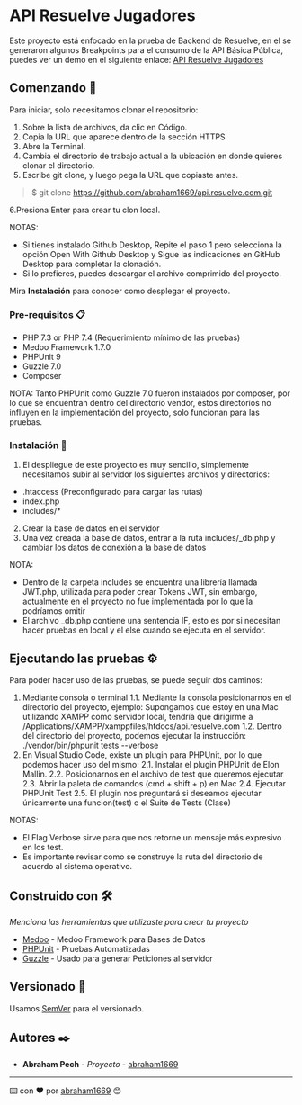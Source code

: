 # API Resuelve Jugadores

Este proyecto está enfocado en la prueba de Backend de Resuelve, en el se generaron algunos Breakpoints para el consumo de la API Básica Pública, puedes ver un demo en el siguiente enlace: [API Resuelve Jugadores](https://api.chalaneros.com/)

## Comenzando 🚀

Para iniciar, solo necesitamos clonar el repositorio:

1. Sobre la lista de archivos, da clic en Código.
2. Copia la URL que aparece dentro de la sección HTTPS
3. Abre la Terminal.
4. Cambia el directorio de trabajo actual a la ubicación en donde quieres clonar el directorio.
5. Escribe git clone, y luego pega la URL que copiaste antes.

> $ git clone https://github.com/abraham1669/api.resuelve.com.git

6.Presiona Enter para crear tu clon local.

NOTAS:

- Si tienes instalado Github Desktop, Repite el paso 1 pero selecciona la opción Open With Github Desktop y Sigue las indicaciones en GitHub Desktop para completar la clonación.
- Si lo prefieres, puedes descargar el archivo comprimido del proyecto.

Mira **Instalación** para conocer como desplegar el proyecto.

### Pre-requisitos 📋

- PHP 7.3 or PHP 7.4 (Requerimiento mínimo de las pruebas)
- Medoo Framework 1.7.0
- PHPUnit 9
- Guzzle 7.0
- Composer

NOTA: Tanto PHPUnit como Guzzle 7.0 fueron instalados por composer, por lo que se encuentran dentro del directorio vendor, estos directorios no influyen en la implementación del proyecto, solo funcionan para las pruebas.

### Instalación 🔧

1. El despliegue de este proyecto es muy sencillo, simplemente necesitamos subir al servidor los siguientes archivos y directorios:

- .htaccess (Preconfigurado para cargar las rutas)
- index.php
- includes/\*

2. Crear la base de datos en el servidor
3. Una vez creada la base de datos, entrar a la ruta includes/\_db.php y cambiar los datos de conexión a la base de datos

NOTA:

- Dentro de la carpeta includes se encuentra una librería llamada JWT.php, utilizada para poder crear Tokens JWT, sin embargo, actualmente en el proyecto no fue implementada por lo que la podríamos omitir
- El archivo \_db.php contiene una sentencia IF, esto es por si necesitan hacer pruebas en local y el else cuando se ejecuta en el servidor.

## Ejecutando las pruebas ⚙️

Para poder hacer uso de las pruebas, se puede seguir dos caminos:

1. Mediante consola o terminal
   1.1. Mediante la consola posicionarnos en el directorio del proyecto, ejemplo:
   Supongamos que estoy en una Mac utilizando XAMPP como servidor local, tendría que dirigirme a /Applications/XAMPP/xamppfiles/htdocs/api.resuelve.com
   1.2. Dentro del directorio del proyecto, podemos ejecutar la instrucción: ./vendor/bin/phpunit tests --verbose
2. En Visual Studio Code, existe un plugin para PHPUnit, por lo que podemos hacer uso del mismo:
   2.1. Instalar el plugin PHPUnit de Elon Mallin.
   2.2. Posicionarnos en el archivo de test que queremos ejecutar
   2.3. Abrir la paleta de comandos (cmd + shift + p) en Mac
   2.4. Ejecutar PHPUnit Test
   2.5. El plugin nos preguntará si deseamos ejecutar únicamente una funcion(test) o el Suite de Tests (Clase)

NOTAS:

- El Flag Verbose sirve para que nos retorne un mensaje más expresivo en los test.
- Es importante revisar como se construye la ruta del directorio de acuerdo al sistema operativo.

## Construido con 🛠️

_Menciona las herramientas que utilizaste para crear tu proyecto_

- [Medoo](https://medoo.in/) - Medoo Framework para Bases de Datos
- [PHPUnit](https://phpunit.de/) - Pruebas Automatizadas
- [Guzzle](https://docs.guzzlephp.org/en/stable/) - Usado para generar Peticiones al servidor

## Versionado 📌

Usamos [SemVer](http://semver.org/) para el versionado.

## Autores ✒️

- **Abraham Pech** - _Proyecto_ - [abraham1669](https://github.com/abraham1669)

---

⌨️ con ❤️ por [abraham1669](https://github.com/abraham1669) 😊
